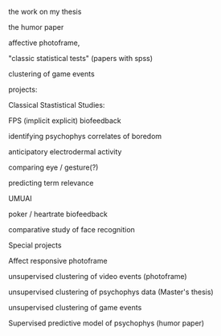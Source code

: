 
the work on my thesis

the humor paper

affective photoframe,

"classic statistical tests" (papers with spss)

clustering of game events

projects:

Classical Stastistical Studies:

FPS (implicit explicit) biofeedback

identifying psychophys correlates of boredom

anticipatory electrodermal activity 

comparing eye / gesture(?)

predicting term relevance

UMUAI

poker / heartrate biofeedback

comparative study of face recognition

Special projects

Affect responsive photoframe

unsupervised clustering of video events (photoframe)

unsupervised clustering of psychophys data (Master's thesis)

unsupervised clustering of game events

Supervised predictive model of psychophys (humor paper)